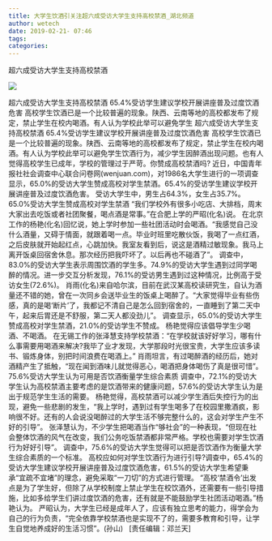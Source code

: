 ```yaml
---
title: 大学生饮酒引关注超六成受访大学生支持高校禁酒_湖北频道
author: wetech
date: 2019-02-21- 07:46
tags: 
categories: 
---
```

超六成受访大学生支持高校禁酒
<!-- more -->
                
<img align="center" border="0" src="http://p2.ifengimg.com/a/2016/0810/204c433878d5cf9size1_w16_h16.png" />
                
            
超六成受访大学生支持高校禁酒 65.4%受访学生建议学校开展讲座普及过度饮酒危害 高校学生饮酒已是一个比较普遍的现象。陕西、云南等地的高校都发布了规定，禁止学生在校内喝酒。有人认为学校此举可以避免学生
超六成受访大学生支持高校禁酒
65.4%受访学生建议学校开展讲座普及过度饮酒危害
高校学生饮酒已是一个比较普遍的现象。陕西、云南等地的高校都发布了规定，禁止学生在校内喝酒。有人认为学校此举可以避免学生饮酒行为，减少学生因醉酒出现问题。也有人觉得高校学生已成年，学校的管理过于严苛。你赞成高校禁酒吗?
近日，中国青年报社社会调查中心联合问卷网(wenjuan.com)，对1986名大学生进行的一项调查显示，65.0%的受访大学生赞成高校对学生禁酒。65.4%的受访学生建议学校开展讲座普及过度饮酒危害。
受访大学生中，男生占64.3%，女生占35.7%。
65.0%受访大学生赞成高校对学生禁酒
“我们学校外有很多小吃店、大排档，周末大家出去吃饭或者社团聚餐，喝点酒是常事。”在合肥上学的严昭(化名)说。
在北京工作的杨艳(化名)回忆说，她上学时参加一些社团活动时会喝酒。“我感觉自己没什么酒量，又碍于情面，就跟着喝一点。毕业时班里吃散伙饭，我喝了一点红酒，之后皮肤就开始起红点，心跳加快。我室友看到后，说这是酒精过敏现象。我马上离开饭桌回宿舍休息。那次经历把我吓坏了。以后再也不碰酒了”。
调查中，83.0%的受访大学生表示周围饮酒的学生多。74.9%的受访大学生遇到过同学喝醉的情况。进一步交互分析发现，76.1%的受访男生遇到过这种情况，比例高于受访女生(72.6%)。
肖雨(化名)来自哈尔滨，目前在武汉某高校读研究生，自认为酒量还不错的她，曾在一次同乡会送毕业生的饭桌上喝醉了。“大家觉得毕业有些伤感，真的是喝‘断片’了，我都记不清自己是怎么回到宿舍的，一直睡到了第二天中午，起来后胃还是不舒服，第二天人都没劲儿”。
调查显示，65.0%的受访大学生赞成高校对学生禁酒，21.0%的受访学生不赞成。
杨艳觉得应该倡导学生少喝酒、不喝酒。
在无锡工作的张泽慧支持学校禁酒：“在学校就该好好学习，哪有什么事需要用喝酒来解决?我毕了业才发现，大学那段时光很宝贵，大学生应该多读书、锻炼身体，别把时间浪费在喝酒上。”
肖雨坦言，有过喝醉酒的经历后，她对酒精产生了抵触，“现在闻到酒味儿就觉得恶心，喝酒把身体喝伤了真是很可惜”。
75.6%受访大学生认为可用是否饮酒衡量学生综合素质
调查中，72.1%的受访大学生认为高校禁酒主要考虑的是饮酒带来的健康问题，57.6%的受访大学生认为是出于规范学生生活的需要。
杨艳觉得，高校禁酒可以减少学生酒后失控行为的出现，避免一些悲剧的发生，“我上学时，遇到过有学生喝多了在校园里撒酒疯，影响很不好。还有的人会说没喝醉过的大学生活不够完整什么的，这会对学生产生不好的引导”。
张泽慧认为，不少学生把喝酒当作“够社会”的一种表现，“但现在社会整体饮酒的风气在改变，我们公务吃饭禁酒都非常严格。学校也需要对学生饮酒行为好好引导”。
调查中，75.6%的受访大学生觉得可以把是否饮酒作为衡量大学生综合素质的一个标准。
高校应如何对学生饮酒行为进行引导?调查中，65.4%的受访大学生建议学校开展讲座普及过度饮酒危害，61.5%的受访大学生希望秉承“宜疏不宜堵”的理念，避免采取“一刀切”的方式进行管理。
“高校‘禁酒令’出发点是为了学生好，但除了从学校制度上禁止学生在校饮酒外，还需要有一些引导措施，比如多给学生们讲过度饮酒的危害，还有就是不能鼓励学生社团活动喝酒。”杨艳认为。
严昭认为，大学生已经是成年人了，应该有独立思考的能力，得学会为自己的行为负责，“完全依靠学校禁酒也是实现不了的，需要多教育和引导，让学生自觉地养成好的生活习惯”。(孙山)
 
[责任编辑：邓兰天]
            
